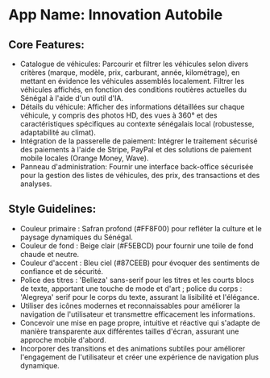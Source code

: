 # **App Name**: Innovation Autobile

## Core Features:

- Catalogue de véhicules: Parcourir et filtrer les véhicules selon divers critères (marque, modèle, prix, carburant, année, kilométrage), en mettant en évidence les véhicules assemblés localement. Filtrer les véhicules affichés, en fonction des conditions routières actuelles du Sénégal à l'aide d'un outil d'IA.
- Détails du véhicule: Afficher des informations détaillées sur chaque véhicule, y compris des photos HD, des vues à 360° et des caractéristiques spécifiques au contexte sénégalais local (robustesse, adaptabilité au climat).
- Intégration de la passerelle de paiement: Intégrer le traitement sécurisé des paiements à l'aide de Stripe, PayPal et des solutions de paiement mobile locales (Orange Money, Wave).
- Panneau d'administration: Fournir une interface back-office sécurisée pour la gestion des listes de véhicules, des prix, des transactions et des analyses.

## Style Guidelines:

- Couleur primaire : Safran profond (#FF8F00) pour refléter la culture et le paysage dynamiques du Sénégal.
- Couleur de fond : Beige clair (#F5EBCD) pour fournir une toile de fond chaude et neutre.
- Couleur d'accent : Bleu ciel (#87CEEB) pour évoquer des sentiments de confiance et de sécurité.
- Police des titres : 'Belleza' sans-serif pour les titres et les courts blocs de texte, apportant une touche de mode et d'art ; police du corps : 'Alegreya' serif pour le corps du texte, assurant la lisibilité et l'élégance.
- Utiliser des icônes modernes et reconnaissables pour améliorer la navigation de l'utilisateur et transmettre efficacement les informations.
- Concevoir une mise en page propre, intuitive et réactive qui s'adapte de manière transparente aux différentes tailles d'écran, assurant une approche mobile d'abord.
- Incorporer des transitions et des animations subtiles pour améliorer l'engagement de l'utilisateur et créer une expérience de navigation plus dynamique.